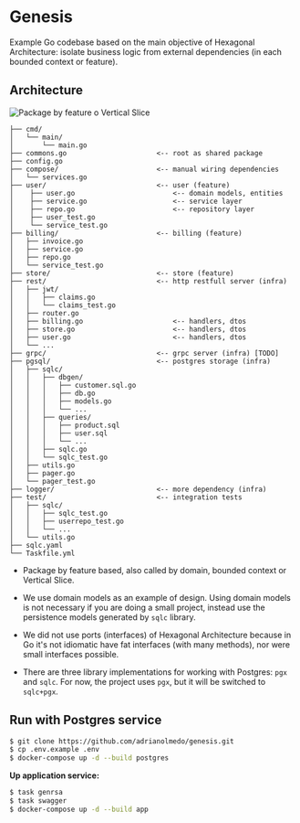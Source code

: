 # Genesis

Example Go codebase based on the main objective of Hexagonal Architecture: isolate business logic from external dependencies (in each bounded context or feature).

## Architecture

![Package by feature o Vertical Slice](https://i.imgur.com/3Dojxey.png)

```
├── cmd/
│   └── main/
│       └── main.go
├── commons.go                      <-- root as shared package
├── config.go
├── compose/                        <-- manual wiring dependencies
│   └── services.go                          
├── user/                           <-- user (feature)
│    ├── user.go                        <-- domain models, entities
│    ├── service.go                     <-- service layer
│    ├── repo.go                        <-- repository layer
│    ├── user_test.go
│    └── service_test.go
├── billing/                        <-- billing (feature)
│   ├── invoice.go
│   ├── service.go
│   ├── repo.go
│   └── service_test.go
├── store/                          <-- store (feature)
├── rest/                           <-- http restfull server (infra)
│   ├── jwt/
│   │   ├── claims.go
│   │   └── claims_test.go
│   ├── router.go
│   ├── billing.go                      <-- handlers, dtos
│   ├── store.go                        <-- handlers, dtos
│   ├── user.go                         <-- handlers, dtos
│   └── ...
├── grpc/                           <-- grpc server (infra) [TODO]
├── pgsql/                          <-- postgres storage (infra)
│   ├── sqlc/
│   │   ├── dbgen/
│   │   │   ├── customer.sql.go
│   │   │   ├── db.go
│   │   │   ├── models.go
│   │   │   └── ...
│   │   ├── queries/
│   │   │   ├── product.sql
│   │   │   ├── user.sql
│   │   │   └── ...
│   │   ├── sqlc.go
│   │   └── sqlc_test.go
│   ├── utils.go
│   ├── pager.go
│   └── pager_test.go
├── logger/                         <-- more dependency (infra)
├── test/                           <-- integration tests
│   ├── sqlc/
│   │   ├── sqlc_test.go
│   │   ├── userrepo_test.go
│   │   └── ...
│   └── utils.go
├── sqlc.yaml
└── Taskfile.yml
```

- Package by feature based, also called by domain, bounded context or Vertical Slice.

- We use domain models as an example of design. Using domain models is not necessary if you are doing a small project, instead use the persistence models generated by `sqlc` library.

- We did not use ports (interfaces) of Hexagonal Architecture because in Go it's not idiomatic have fat interfaces (with many methods), nor were small interfaces possible.

- There are three library implementations for working with Postgres: `pgx` and `sqlc`. For now, the project uses `pgx`, but it will be switched to `sqlc+pgx`.

## Run with Postgres service

```bash
$ git clone https://github.com/adrianolmedo/genesis.git
$ cp .env.example .env
$ docker-compose up -d --build postgres
```

**Up application service:**

```bash
$ task genrsa
$ task swagger
$ docker-compose up -d --build app
```
